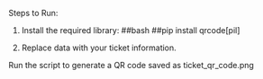 Steps to Run:
1. Install the required library:
##bash
##pip install qrcode[pil]

2. Replace data with your ticket information.

Run the script to generate a QR code saved as ticket_qr_code.png